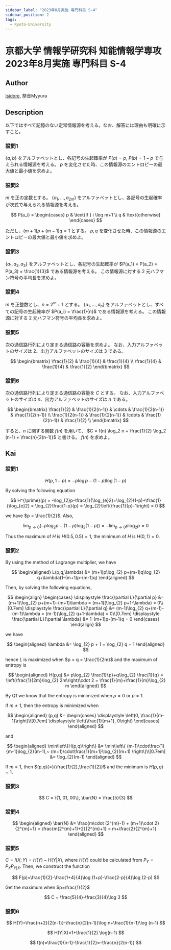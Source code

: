 ```yaml
---
sidebar_label: "2023年8月実施 専門科目 S-4"
sidebar_position: 2
tags:
  - Kyoto-University
---
```

# 京都大学 情報学研究科 知能情報学専攻 2023年8月実施 専門科目 S-4

## **Author**
[Isidore](https://github.com/heacsing), 祭音Myyura

## **Description**
以下ではすべて記憶のない定常情報源を考える。なお、解答には理由も明確に示すこと。

### 設問1
$\{a, b\}$ をアルファベットとし、各記号の生起確率が $P(a) = p$, $P(b) = 1-p$ で与えられる情報源を考える。
$p$ を変化させた時、この情報源のエントロピーの最大値と最小値を求めよ。

### 設問2
$m$ を正の定数とする。
$\{a_1, \ldots, a_{2m}\}$ をアルファベットとし、各記号の生起確率が次式で与えられる情報源を考える。

$$
P(a_i) = \begin{cases} 
p & \text{if } i \leq m+1 \\
q & \text{otherwise}
\end{cases}
$$

ただし、$(m+1)p + (m-1)q = 1$ とする。
$p, q$ を変化させた時、この情報源のエントロピーの最大値と最小値を求めよ。

### 設問3
$\{a_1, a_2, a_3\}$ をアルファベットとし、各記号の生起確率が $P(a_1) = P(a_2) = P(a_3) = \frac{1}{3}$ である情報源を考える。
この情報源に対する 2 元ハフマン符号の平均長を求めよ。

### 設問4
$m$ を正整数とし、$n = 2^m + 1$ とする。
$\{a_1, \ldots, a_n\}$ をアルファベットとし、すべての記号の生起確率が $P(a_i) = \frac{1}{n}$ である情報源を考える。
この情報源に対する 2 元ハフマン符号の平均長を求めよ。

### 設問5
次の通信路行列により定まる通信路の容量を求めよ。
なお、入力アルファベットのサイズは 2、出力アルファベットのサイズは 3 である。

$$
\begin{bmatrix}
\frac{1}{2} & \frac{1}{4} & \frac{1}{4} \\
\frac{1}{4} & \frac{1}{4} & \frac{1}{2}
\end{bmatrix}
$$

### 設問6
次の通信路行列により定まる通信路の容量を $C$ とする。
なお、入力アルファベットのサイズは $n$、出力アルファベットのサイズは $n$ である。

$$
\begin{bmatrix}
\frac{1}{2} & \frac{1}{2(n-1)} & \cdots & \frac{1}{2(n-1)} & \frac{1}{2(n-1)} \\
\frac{1}{2(n-1)} & \frac{1}{2(n-1)} & \cdots & \frac{1}{2(n-1)} & \frac{1}{2} \\
\end{bmatrix}
$$

すると、$n$ に関する関数 $f(n)$ を用いて、 $C = f(n) \log_2 n + \frac{1}{2} \log_2 (n-1) + \frac{n}{2(n-1)}$ と書ける。
$f(n)$ を求めよ。


## **Kai**
### 設問1

$$
H(p,1-p) = -p \log p-(1-p) \log (1-p)
$$

By solving the following equation

$$
H^{\prime}(p) = -\log_{2}p-\frac{1}{\log_{e}2}+\log_{2}(1-p)+\frac{1}{\log_{e}2} =
\log_{2}\frac{1-p}{p} = \log_{2}\left(\frac{1}{p}-1\right) = 0
$$

we have $p = \frac{1}{2}$. Also,

$$
\lim_{p\to 0}\left(-p\log_{2}p-(1-p)\log_{2}(1-p)\right)
= -\lim_{p\to 0}p\log_{2}p
= 0
$$

Thus the maximum of $H$ is $H(0.5, 0.5) = 1$, the minimum of $H$ is $H(0, 1) = 0$.

### 設問2
By using the method of Lagrange multiplier, we have

$$
\begin{aligned}
L(p,q,\lambda)
&= (m+1)p\log_{2} p+(m-1)q\log_{2} q+\lambda(1-(m+1)p-(m-1)q)
\end{aligned}
$$

Then, by solving the following equations,

$$
\begin{align}
\begin{cases}
\displaystyle
\frac{\partial L}{\partial p} &= (m+1)\log_{2} p+(m+1)-(m+1)\lambda =
(m+1)(\log_{2} p+1-\lambda) = 0\\[0.7em]
\displaystyle
\frac{\partial L}{\partial q} &= (m-1)\log_{2} q+(m-1)-(m-1)\lambda = 
(m-1)(\log_{2} q+1-\lambda) = 0\\[0.7em]
\displaystyle
\frac{\partial L}{\partial \lambda} &= 1-(m+1)p-(m-1)q = 0
\end{cases}
\end{align}
$$

we have 

$$
\begin{aligned}
\lambda &= \log_{2} p + 1 = \log_{2} q + 1
\end{aligned}
$$

hence $L$ is maximized when $p = q = \frac{1}{2m}$ and the maximum of entropy is

$$
\begin{aligned}
H(p,q) &= p\log_{2} \frac{1}{p}+q\log_{2} \frac{1}{q} = \left(\frac{1}{2m}\log_{2} 2m\right)\cdot 2 = \frac{1}{m}+\frac{1}{m}\log_{2} m
\end{aligned}
$$

By Q1 we know that the entropy is minimized when $p = 0$ or $p = 1$.

If $m \neq 1$, then the entropy is minimized when

$$
\begin{aligned}
(p,q) &= 
\begin{cases}
\displaystyle
\left(0, \frac{1}{m-1}\right)\\[0.7em]
\displaystyle
\left(\frac{1}{m+1}, 0\right)
\end{cases}
\end{aligned}
$$

and

$$
\begin{aligned}
\min\left\{H(p,q)\right\}
&= \min\left\{
(m-1)\cdot\frac{1}{m-1}\log_{2}(m-1),~
(m+1)\cdot\frac{1}{m+1}\log_{2}(m+1)
\right\}\\[0.7em]
&= \log_{2}(m-1)
\end{aligned}
$$

If $m = 1$, then $(p,q){=}(\frac{1}{2},\frac{1}{2})$ and the minimum is $H(p,q){=}1$.

### 設問3

$$
C = \{1, 01, 00\}, \bar{N} = \frac{5}{3}
$$

### 設問4

$$
\begin{aligned}
\bar{N}
&= \frac{m\cdot (2^{m}-1) + (m+1)\cdot 2}{2^{m}+1}
= \frac{m(2^{m}+1)+2}{2^{m}+1}
= m+\frac{2}{2^{m}+1}
\end{aligned}
$$

### 設問5
$C=I(X;Y)=H(Y)-H(Y|X)$, where $H(Y)$ could be calculated from $P_Y = P_XP_{Y|X}$. Then, we construct the function

$$
F(p)=\frac{1}{2}-\frac{1+4}{4}\log (1+p)-\frac{2-p}{4}\log (2-p)
$$

Get the maximum when $p=\frac{1}{2}$

$$
C = \frac{5}{4}-\frac{3}{4}\log 3
$$

### 設問6

$$
H(Y)=\frac{n+2}{2(n-1)}-\frac{n}{2(n-1)}\log n+\frac{1}{n-1}\log (n-1)
$$

$$
H(Y|X)=1+\frac{1}{2} \log(n-1)
$$

$$
f(n)=\frac{1}{n-1}-\frac{1}{2}=-\frac{n}{2(n-1)}
$$